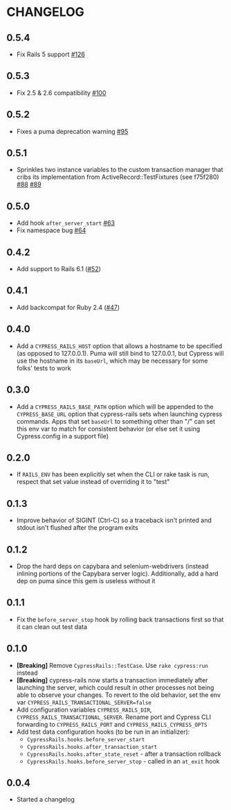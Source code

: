 # CHANGELOG

## 0.5.4

* Fix Rails 5 support
  [#126](https://github.com/testdouble/cypress-rails/pull/126)

## 0.5.3

* Fix 2.5 & 2.6 compatibility
  [#100](https://github.com/testdouble/cypress-rails/issues/100)

## 0.5.2

* Fixes a puma deprecation warning
  [#95](https://github.com/testdouble/cypress-rails/pull/95)

## 0.5.1

* Sprinkles two instance variables to the custom transaction manager that cribs
  its implementation from ActiveRecord::TestFixtures (see f75f280)
  [#88](https://github.com/testdouble/cypress-rails/issues/88)
  [#89](https://github.com/testdouble/cypress-rails/pull/89)

## 0.5.0

* Add hook `after_server_start`
  [#63](https://github.com/testdouble/cypress-rails/pull/63)
* Fix namespace bug
  [#64](https://github.com/testdouble/cypress-rails/pull/64)

## 0.4.2

* Add support to Rails 6.1 ([#52](https://github.com/testdouble/cypress-rails/issue/52))

## 0.4.1

* Add backcompat for Ruby 2.4
  ([#47](https://github.com/testdouble/cypress-rails/pull/47))

## 0.4.0

* Add a `CYPRESS_RAILS_HOST` option that allows a hostname to be specified (as
opposed to 127.0.0.1). Puma will still bind to 127.0.0.1, but Cypress will use
the hostname in its `baseUrl`, which may be necessary for some folks' tests to
work

## 0.3.0

* Add a `CYPRESS_RAILS_BASE_PATH` option which will be appended to the
  `CYPRESS_BASE_URL` option that cypress-rails sets when launching cypress
  commands. Apps that set `baseUrl` to something other than "/" can set this env
  var to match for consistent behavior (or else set it using Cypress.config in a
  support file)

## 0.2.0

* If `RAILS_ENV` has been explicitly set when the CLI or rake task is run,
respect that set value instead of overriding it to "test"

## 0.1.3

* Improve behavior of SIGINT (Ctrl-C) so a traceback isn't printed and stdout
  isn't flushed after the program exits

## 0.1.2

* Drop the hard deps on capybara and selenium-webdrivers (instead inlining
  portions of the Capybara server logic). Additionally, add a hard dep on puma
  since this gem is useless without it

## 0.1.1

* Fix the `before_server_stop` hook by rolling back transactions first so that
  it can clean out test data

## 0.1.0

* **[Breaking]** Remove `CypressRails::TestCase`. Use `rake cypress:run` instead
* **[Breaking]** cypress-rails now starts a transaction immediately after
  launching the server, which could result in other processes not being able
  to observe your changes. To revert to the old behavior, set the env var
  `CYPRESS_RAILS_TRANSACTIONAL_SERVER=false`
* Add configuration variables `CYPRESS_RAILS_DIR`,
  `CYPRESS_RAILS_TRANSACTIONAL_SERVER`. Rename port and Cypress CLI forwarding
  to `CYPRESS_RAILS_PORT` and `CYPRESS_RAILS_CYPRESS_OPTS`
* Add test data configuration hooks (to be run in an initializer):
  * `CypressRails.hooks.before_server_start`
  * `CypressRails.hooks.after_transaction_start`
  * `CypressRails.hooks.after_state_reset` - after a transaction rollback
  * `CypressRails.hooks.before_server_stop` - called in an `at_exit` hook

## 0.0.4

* Started a changelog
